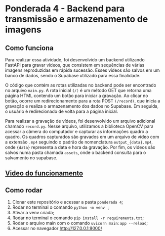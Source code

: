 # Ponderada 4 - Backend para transmissão e armazenamento de imagens
## Como funciona

Para realizar essa atividade, foi desenvolvido um backend utilizando FastAPI para gravar vídeos, que consistem em sequências de várias imagens reproduzidas em rápida sucessão. Esses vídeos são salvos em um banco de dados, sendo o Supabase utilizado para essa finalidade.

O código que contém as rotas utilizadas no backend pode ser encontrado no arquivo `main.py`. A rota inicial `(/)` é um método GET que retorna uma página HTML contendo um botão para iniciar a gravação. Ao clicar no botão, ocorre um redirecionamento para a rota POST `(/record)`, que inicia a gravação e realiza o armazenamento dos dados no Supabase. Em seguida, o usuário é redirecionado de volta para a página inicial.

Para realizar a gravação de vídeos, foi desenvolvido um arquivo adicional chamado `record.py`. Nesse arquivo, utilizamos a biblioteca OpenCV para acessar a câmera do computador e capturar as informações quadro a quadro. Os quadros capturados são gravados em um arquivo de vídeo com a extensão `.mp4` seguindo o padrão de nomenclatura `output_{data}.mp4`, onde `{data}` representa a data e hora da gravação. Por fim, os videos são salvos numa pasta chamada `assets`, onde o backend consulta para o salvamento no supabase.

## [Video do funcionamento](https://www.youtube.com/watch?v=K87Rdv6F4M0)

## Como rodar

1. Clonar este repositório e acessar a pasta `ponderada 4`;
2. Rodar no terminal o comando `python -m venv ` ;
3. Ativar a venv criada;
4. Rodar no terminal o comando `pip install -r requirements.txt`;
5. Rodar o arquivo main com o comando `uvicorn main:app --reload`;
6. Acessar no navegador http://127.0.0.1:8000/ 
